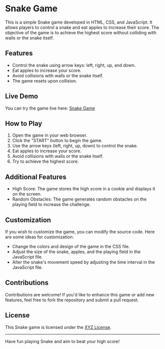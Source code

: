 # Snake Game

This is a simple Snake game developed in HTML, CSS, and JavaScript. It allows players to control a snake and eat apples to increase their score. The objective of the game is to achieve the highest score without colliding with walls or the snake itself.

## Features

- Control the snake using arrow keys: left, right, up, and down.
- Eat apples to increase your score.
- Avoid collisions with walls or the snake itself.
- The game resets upon collision.

## Live Demo

You can try the game live here: [Snake Game](www.anyel.top/snake.html)


## How to Play

1. Open the game in your web browser.
2. Click the "START" button to begin the game.
3. Use the arrow keys (left, right, up, down) to control the snake.
4. Eat apples to increase your score.
5. Avoid collisions with walls or the snake itself.
6. Try to achieve the highest score.

## Additional Features

- High Score: The game stores the high score in a cookie and displays it on the screen.
- Random Obstacles: The game generates random obstacles on the playing field to increase the challenge.

## Customization

If you wish to customize the game, you can modify the source code. Here are some ideas for customization:

- Change the colors and design of the game in the CSS file.
- Adjust the size of the snake, apples, and the playing field in the JavaScript file.
- Alter the snake's movement speed by adjusting the time interval in the JavaScript file.

## Contributions

Contributions are welcome! If you'd like to enhance this game or add new features, feel free to fork the repository and submit a pull request.

## License

This Snake game is licensed under the [XYZ License](LICENSE).

---

Have fun playing Snake and aim to beat your high score!
